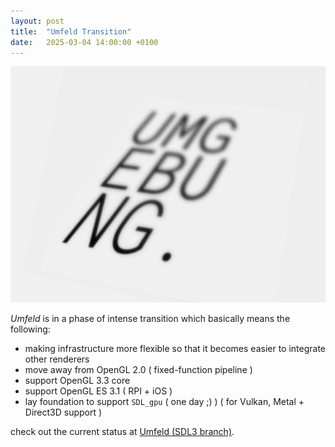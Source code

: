 ```yaml
---
layout: post
title:  "Umfeld Transition"
date:   2025-03-04 14:00:00 +0100
---
```


![2025-03-04-Umfeld-Transition.png](/assets/2025-03-04-Umfeld-Transition.png)

*Umfeld* is in a phase of intense transition which basically means the following:

- making infrastructure more flexible so that it becomes easier to integrate other renderers
- move away from OpenGL 2.0 ( fixed-function pipeline )
- support OpenGL 3.3 core
- support OpenGL ES 3.1 ( RPI + iOS )
- lay foundation to support `SDL_gpu` ( one day ;) ) ( for Vulkan, Metal + Direct3D support )

check out the current status at [Umfeld (SDL3 branch)](https://github.com/dennisppaul/umfeld/tree/SDL3-dev).